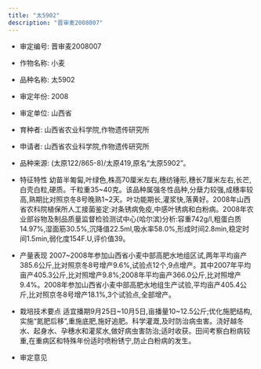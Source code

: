 ```yaml
---
title: "太5902"
description: "晋审麦2008007"
---
```

* 审定编号:  晋审麦2008007

*  作物名称:  小麦

*  品种名称:  太5902

*  审定年份:  2008

*  审定单位:  山西省

* 育种者:  山西省农业科学院,作物遗传研究所

*  申请者:  山西省农业科学院,作物遗传研究所

*  品种来源:  (太原122/865-8)/太原419,原名“太原5902”。

*  特征特性
幼苗半匍匐,叶绿色,株高70厘米左右,穗纺锤形,穗长7厘米左右,长芒,白壳白粒,硬质。千粒重35~40克。该品种属强冬性品种,分蘖力较强,成穗率较高,熟期比对照京冬8号晚熟1~2天。叶功能期长,灌浆快,落黄好。2008年山西省农科院植保所人工接菌鉴定:对条锈病免疫,中感叶锈病和白粉病。2008年农业部谷物及制品质量监督检验测试中心(哈尔滨)分析:容重742g/l,粗蛋白质14.97%,湿面筋30.5%,沉降值22.5ml,吸水率58.0%,形成时间2.8min,稳定时间1.5min,弱化度154F.U,评价值39。

*  产量表现
2007~2008年参加山西省小麦中部高肥水地组区试,两年平均亩产385.6公斤,比对照京冬8号增产9.6%,试验点12个,9点增产。其中2007年平均亩产405.3公斤,比对照增产9.8%;2008年平均亩产366.0公斤,比对照增产9.4%。2008年参加山西省小麦中部高肥水地组生产试验,平均亩产405.4公斤,比对照京冬8号增产18.1%,3个试验点,全部增产。

*  栽培技术要点
适宜播期9月25日~10月5日,亩播量10~12.5公斤;优化施肥结构,实施“氮肥后移”,重施底肥,施好追肥。科学灌溉,及时防治病虫害。浇好越冬水、起身水、孕穗水和灌浆水,做好病虫害防治;适时收获。田间考察白粉病较重,在重病区和特殊年份适时喷粉锈宁,防止白粉病的发生。

*  审定意见

